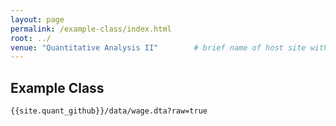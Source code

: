 ```yaml
---
layout: page
permalink: /example-class/index.html
root: ../
venue: "Quantitative Analysis II"        # brief name of host site without address 
---
```


## Example Class

`{{site.quant_github}}/data/wage.dta?raw=true`
